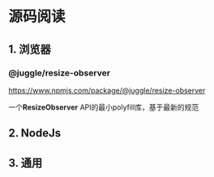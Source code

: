# 源码阅读

## 1. 浏览器

### @juggle/resize-observer

https://www.npmjs.com/package/@juggle/resize-observer

一个**ResizeObserver** API的最小polyfill库，基于最新的规范




## 2. NodeJs


## 3. 通用